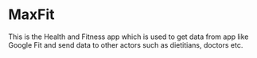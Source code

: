 # MaxFit
This is the Health and Fitness app which is used to get data from app like Google Fit and send data to other actors such as dietitians, doctors etc.
